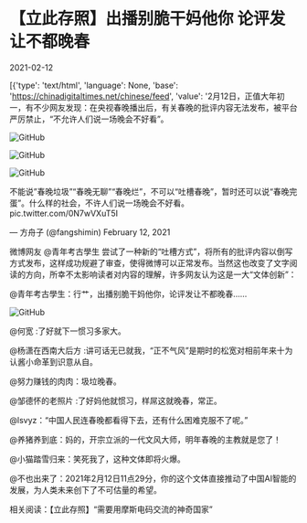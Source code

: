 # 【立此存照】出播别脆干妈他你 论评发让不都晚春 ​​​​

2021-02-12

[{'type': 'text/html', 'language': None, 'base': 'https://chinadigitaltimes.net/chinese/feed', 'value': '2月12日，正值大年初一，有不少网友发现：在央视春晚播出后，有关春晚的批评内容无法发布，被平台严厉禁止，“不允许人们说一场晚会不好看”。

![GitHub](https://chinadigitaltimes.net/chinese/files/2021/02/image-1613118920444.png)

![GitHub](https://chinadigitaltimes.net/chinese/files/2021/02/image-1613118929117.png)

![GitHub](https://chinadigitaltimes.net/chinese/files/2021/02/image-1613118939174.png)



不能说”春晚垃圾”“春晚无聊”“春晚烂”，不可以“吐槽春晚”，暂时还可以说“春晚完蛋”。什么样的社会，不许人们说一场晚会不好看。 pic.twitter.com/0N7wVXuT5I

&mdash; 方舟子 (@fangshimin) February 12, 2021



微博网友 @青年考古學生 尝试了一种新的“吐槽方式”，将所有的批评内容以倒写方式发布，这样成功规避了审查，使得微博可以正常发布。当然这也改变了文字阅读的方向，所幸不太影响读者对内容的理解，许多网友认为这是一大“文体创新”：



@青年考古學生：行艹，出播别脆干妈他你，论评发让不都晚春&#8230;&#8230;



![GitHub](https://chinadigitaltimes.net/chinese/files/2021/02/image-1613116732289.png)



@何宽 :了好就下一惯习多家大。

@杨潇在西南大后方 :讲可话无已就我，“正不气风”是期时的松宽对相前年来十为认酱小命革到识意从自。

@努力赚钱的肉肉：圾垃晚春。

@邹德怀的老照片 :了好妈他就惯习，样屌这就晚春，常正。

@lsvyz：“中国人民连春晚都看得下去，还有什么困难克服不了呢。”

@养猪养到底：妈的，开宗立派的一代文风大师，明年春晚的主教就是您了！

@小猫踏雪归来：笑死我了，这种文体即将火爆。

@不也出来了：2021年2月12日11点29分，你的这个文体直接推动了中国AI智能的发展，为人类未来创下了不可估量的希望。



相关阅读：【立此存照】“需要用摩斯电码交流的神奇国家” 

